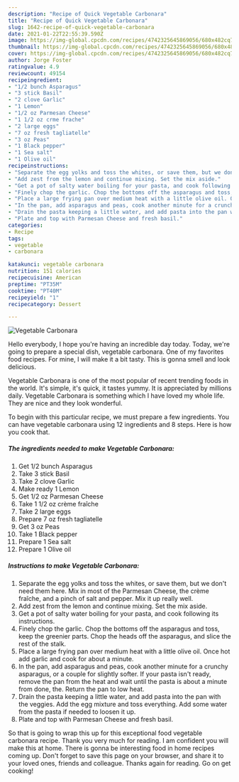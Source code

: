 ```yaml
---
description: "Recipe of Quick Vegetable Carbonara"
title: "Recipe of Quick Vegetable Carbonara"
slug: 1642-recipe-of-quick-vegetable-carbonara
date: 2021-01-22T22:55:39.590Z
image: https://img-global.cpcdn.com/recipes/4742325645869056/680x482cq70/vegetable-carbonara-recipe-main-photo.jpg
thumbnail: https://img-global.cpcdn.com/recipes/4742325645869056/680x482cq70/vegetable-carbonara-recipe-main-photo.jpg
cover: https://img-global.cpcdn.com/recipes/4742325645869056/680x482cq70/vegetable-carbonara-recipe-main-photo.jpg
author: Jorge Foster
ratingvalue: 4.9
reviewcount: 49154
recipeingredient:
- "1/2 bunch Asparagus"
- "3 stick Basil"
- "2 clove Garlic"
- "1 Lemon"
- "1/2 oz Parmesan Cheese"
- "1 1/2 oz crme frache"
- "2 large eggs"
- "7 oz fresh tagliatelle"
- "3 oz Peas"
- "1 Black pepper"
- "1 Sea salt"
- "1 Olive oil"
recipeinstructions:
- "Separate the egg yolks and toss the whites, or save them, but we don&#39;t need them here. Mix in most of the Parmesan Cheese, the crème fraîche, and a pinch of salt and pepper. Mix it up really well."
- "Add zest from the lemon and continue mixing. Set the mix aside."
- "Get a pot of salty water boiling for your pasta, and cook following its instructions."
- "Finely chop the garlic. Chop the bottoms off the asparagus and toss, keep the greenier parts. Chop the heads off the asparagus, and slice the rest of the stalk."
- "Place a large frying pan over medium heat with a little olive oil. Once hot add garlic and cook for about a minute."
- "In the pan, add asparagus and peas, cook another minute for a crunchy asparagus, or a couple for slightly softer. If your pasta isn&#39;t ready, remove the pan from the heat and wait until the pasta is about a minute from done, the. Return the pan to low heat."
- "Drain the pasta keeping a little water, and add pasta into the pan with the veggies. Add the egg mixture and toss everything. Add some water from the pasta if needed to loosen it up."
- "Plate and top with Parmesan Cheese and fresh basil."
categories:
- Recipe
tags:
- vegetable
- carbonara

katakunci: vegetable carbonara 
nutrition: 151 calories
recipecuisine: American
preptime: "PT35M"
cooktime: "PT40M"
recipeyield: "1"
recipecategory: Dessert

---
```



![Vegetable Carbonara](https://img-global.cpcdn.com/recipes/4742325645869056/680x482cq70/vegetable-carbonara-recipe-main-photo.jpg)

Hello everybody, I hope you're having an incredible day today. Today, we're going to prepare a special dish, vegetable carbonara. One of my favorites food recipes. For mine, I will make it a bit tasty. This is gonna smell and look delicious.

Vegetable Carbonara is one of the most popular of recent trending foods in the world. It's simple, it's quick, it tastes yummy. It is appreciated by millions daily. Vegetable Carbonara is something which I have loved my whole life. They are nice and they look wonderful.




To begin with this particular recipe, we must prepare a few ingredients. You can have vegetable carbonara using 12 ingredients and 8 steps. Here is how you cook that.

<!--inarticleads1-->

##### The ingredients needed to make Vegetable Carbonara:

1. Get 1/2 bunch Asparagus
1. Take 3 stick Basil
1. Take 2 clove Garlic
1. Make ready 1 Lemon
1. Get 1/2 oz Parmesan Cheese
1. Take 1 1/2 oz crème fraîche
1. Take 2 large eggs
1. Prepare 7 oz fresh tagliatelle
1. Get 3 oz Peas
1. Take 1 Black pepper
1. Prepare 1 Sea salt
1. Prepare 1 Olive oil




<!--inarticleads2-->

##### Instructions to make Vegetable Carbonara:

1. Separate the egg yolks and toss the whites, or save them, but we don&#39;t need them here. Mix in most of the Parmesan Cheese, the crème fraîche, and a pinch of salt and pepper. Mix it up really well.
1. Add zest from the lemon and continue mixing. Set the mix aside.
1. Get a pot of salty water boiling for your pasta, and cook following its instructions.
1. Finely chop the garlic. Chop the bottoms off the asparagus and toss, keep the greenier parts. Chop the heads off the asparagus, and slice the rest of the stalk.
1. Place a large frying pan over medium heat with a little olive oil. Once hot add garlic and cook for about a minute.
1. In the pan, add asparagus and peas, cook another minute for a crunchy asparagus, or a couple for slightly softer. If your pasta isn&#39;t ready, remove the pan from the heat and wait until the pasta is about a minute from done, the. Return the pan to low heat.
1. Drain the pasta keeping a little water, and add pasta into the pan with the veggies. Add the egg mixture and toss everything. Add some water from the pasta if needed to loosen it up.
1. Plate and top with Parmesan Cheese and fresh basil.




So that is going to wrap this up for this exceptional food vegetable carbonara recipe. Thank you very much for reading. I am confident you will make this at home. There is gonna be interesting food in home recipes coming up. Don't forget to save this page on your browser, and share it to your loved ones, friends and colleague. Thanks again for reading. Go on get cooking!
